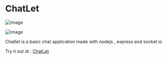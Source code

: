 # ChatLet

 ![image](https://user-images.githubusercontent.com/53505850/132246689-d82b5996-d3c0-423e-8f52-7d8c99ab8be5.png)
 
 ![image](https://user-images.githubusercontent.com/53505850/132246796-35b60b52-f0e0-4812-badb-92746d1580fa.png)
 

Chatlet is a basic chat application made with nodejs , express and socket.io

Try it out at : [ChatLet](https://chatlet.herokuapp.com/)


